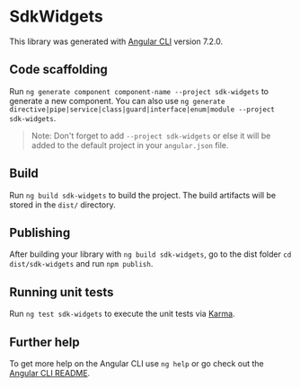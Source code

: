 # SdkWidgets

This library was generated with [Angular CLI](https://github.com/angular/angular-cli) version 7.2.0.

## Code scaffolding

Run `ng generate component component-name --project sdk-widgets` to generate a new component. You can also use `ng generate directive|pipe|service|class|guard|interface|enum|module --project sdk-widgets`.
> Note: Don't forget to add `--project sdk-widgets` or else it will be added to the default project in your `angular.json` file. 

## Build

Run `ng build sdk-widgets` to build the project. The build artifacts will be stored in the `dist/` directory.

## Publishing

After building your library with `ng build sdk-widgets`, go to the dist folder `cd dist/sdk-widgets` and run `npm publish`.

## Running unit tests

Run `ng test sdk-widgets` to execute the unit tests via [Karma](https://karma-runner.github.io).

## Further help

To get more help on the Angular CLI use `ng help` or go check out the [Angular CLI README](https://github.com/angular/angular-cli/blob/master/README.md).
